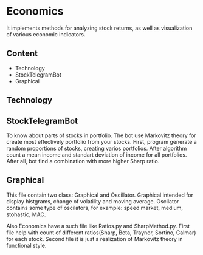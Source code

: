 # Economics

It implements methods for analyzing stock returns, as well as visualization of various economic indicators.

## Content
+ Technology
+ StockTelegramBot
+ Graphical

## Technology

## StockTelegramBot
  To know about parts of stocks in portfolio. The bot use Markovitz theory for create most effectively portfolio from your stocks.
First, program generate a random proportions of stocks, creating varios portfolios. After algorithm count a mean income and standart deviation of income for all portfolios.
After all, bot find a combination with more higher Sharp ratio.

## Graphical
  This file contain two class: Graphical and Oscillator. Graphical intended for display histgrams, change of volatility and moving average. Oscilator contains some type of oscilators, for example: speed market, medium, stohastic, MAC. 

Also Economics have a such file like Ratios.py and SharpMethod.py. First file help with count of different ratios(Sharp, Beta, Traynor, Sortino, Calmar) for each stock. Second file it is  just a realization of Markovitz theory in functional style.
